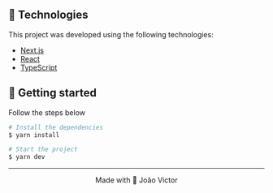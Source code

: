 
## 🧪 Technologies

This project was developed using the following technologies:

- [Next.js](https://nextjs.org/)
- [React](https://reactjs.org)
- [TypeScript](https://www.typescriptlang.org/)





## 🚀 Getting started



Follow the steps below
```bash
# Install the dependencies
$ yarn install

# Start the project
$ yarn dev
```






---

<p align="center">Made with 💜 João Victor</p>
